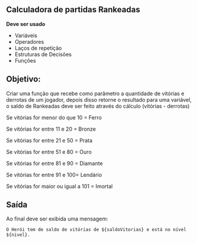 ## Calculadora de partidas Rankeadas

**Deve ser usado**

- Variáveis
- Operadores
- Laços de repetição
- Estruturas de Decisões
- Funções

## Objetivo:

Criar uma função que recebe como parâmetro a quantidade de vitórias e derrotas de um jogador, depois disso retorne o resultado para uma variável, o saldo de Rankeadas deve ser feito através do cálculo (vitórias - derrotas)

Se vitórias for menor do que 10 = Ferro

Se vitórias for entre 11 e 20 = Bronze

Se vitórias for entre 21 e 50 = Prata

Se vitórias for entre 51 e 80 = Ouro

Se vitórias for entre 81 e 90 = Diamante

Se vitórias for entre 91 e 100= Lendário

Se vitórias for maior ou igual a 101 = Imortal

## Saída

Ao final deve ser exibida uma mensagem:

`O Herói tem de saldo de vitórias de ${saldoVitorias} e está no nível ${nivel}.`